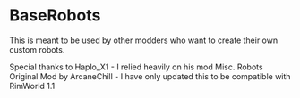 # BaseRobots

This is meant to be used by other modders who want to create their own custom robots.

Special thanks to Haplo_X1 - I relied heavily on his mod Misc. Robots
Original Mod by ArcaneChill - I have only updated this to be compatible with RimWorld 1.1
